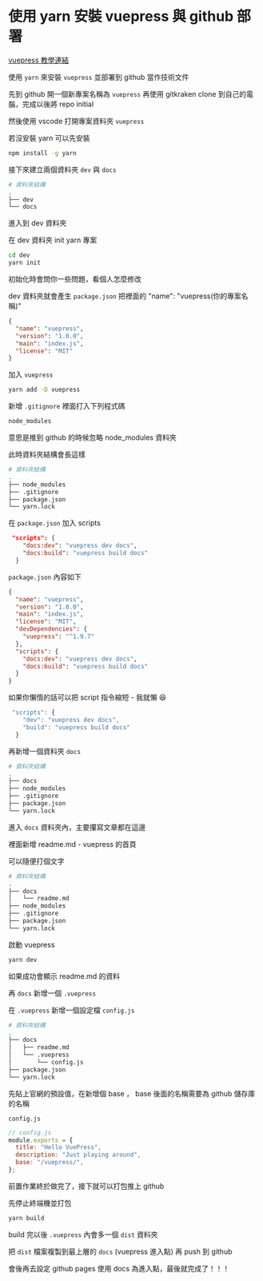 # 使用 yarn 安裝 vuepress 與 github 部署

[vuepress 教學連結]

使用 `yarn` 來安裝 `vuepress` 並部署到 github 當作技術文件

先到 github 開一個新專案名稱為 `vuepress` 再使用 gitkraken clone 到自己的電腦，完成以後將 repo initial

然後使用 vscode 打開專案資料夾 `vuepress`

若沒安裝 yarn 可以先安裝

```sh
npm install -g yarn
```

接下來建立兩個資料夾 `dev` 與 `docs`

```sh
# 資料夾結構
.
├── dev
└── docs
```

進入到 dev 資料夾

在 dev 資料夾 init yarn 專案

```sh
cd dev
yarn init
```

初始化時會問你一些問題，看個人怎麼修改

dev 資料夾就會產生 `package.json` 把裡面的 "name": "vuepress(你的專案名稱)"

```json
{
  "name": "vuepress",
  "version": "1.0.0",
  "main": "index.js",
  "license": "MIT"
}
```

加入 `vuepress`

```sh
yarn add -D vuepress
```

新增 `.gitignore` 裡面打入下列程式碼

```sh
node_modules
```

意思是推到 github 的時候忽略 node_modules 資料夾

此時資料夾結構會長這樣

```sh
# 資料夾結構
.
├── node_modules
├── .gitignore
├── package.json
└── yarn.lock
```

在 `package.json` 加入 scripts

```json
 "scripts": {
    "docs:dev": "vuepress dev docs",
    "docs:build": "vuepress build docs"
  }
```

`package.json` 內容如下

```json
{
  "name": "vuepress",
  "version": "1.0.0",
  "main": "index.js",
  "license": "MIT",
  "devDependencies": {
    "vuepress": "^1.9.7"
  },
  "scripts": {
    "docs:dev": "vuepress dev docs",
    "docs:build": "vuepress build docs"
  }
}
```

如果你懶惰的話可以把 script 指令縮短 - 我就懶 :laughing:

```js
 "scripts": {
    "dev": "vuepress dev docs",
    "build": "vuepress build docs"
  }
```

再新增一個資料夾 `docs`

```sh
# 資料夾結構
.
├── docs
├── node_modules
├── .gitignore
├── package.json
└── yarn.lock
```

進入 `docs` 資料夾內，主要攥寫文章都在這邊

裡面新增 readme.md - vuepress 的首頁

可以隨便打個文字

```sh
# 資料夾結構
.
├── docs
│   └── readme.md
├── node_modules
├── .gitignore
├── package.json
└── yarn.lock
```

啟動 vuepress

```sh
yarn dev
```

如果成功會顯示 readme.md 的資料

再 `docs` 新增一個 `.vuepress`

在 `.vuepress` 新增一個設定檔 `config.js`

```sh
# 資料夾結構
.
├── docs
│   ├── readme.md
│   └── .vuepress
│       └── config.js
├── package.json
└── yarn.lock
```

先貼上官網的預設值，在新增個 base ， base 後面的名稱需要為 github 儲存庫的名稱

`config.js`

```js
// config.js
module.exports = {
  title: "Hello VuePress",
  description: "Just playing around",
  base: "/vuepress/",
};
```

前置作業終於做完了，接下就可以打包推上 github

先停止終端機並打包

```sh
yarn build
```

build 完以後 `.vuepress` 內會多一個 `dist` 資料夾

把 `dist` 檔案複製到最上層的 `docs` (vuepress 進入點) 再 push 到 github

會後再去設定 github pages 使用 docs 為進入點，最後就完成了！！！

[vuepress 教學連結]: https://www.youtube.com/watch?v=G7sAfqDqH3s
